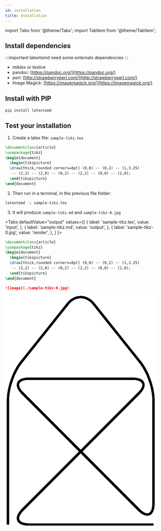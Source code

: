 ```yaml
---
id: installation
title: Installation
---
```


import Tabs from '@theme/Tabs';
import TabItem from '@theme/TabItem';

## Install dependencies

:::important
latextomd need some externals dependencies
:::

- miktex or texlive
- pandoc: [https://pandoc.org/](https://pandoc.org/)
- perl: [http://strawberryperl.com/](http://strawberryperl.com/)
- Image Magick: [https://imagemagick.org/](https://imagemagick.org/)

## Install with PIP

```bash
pip install latextomd
```

## Test your installation

1. Create a latex file: `sample-tikz.tex`

```latex
\documentclass{article}
\usepackage{tikz}
\begin{document}
  \begin{tikzpicture}
  \draw[thick,rounded corners=8pt] (0,0) -- (0,2) -- (1,3.25)
   -- (2,2) -- (2,0) -- (0,2) -- (2,2) -- (0,0) -- (2,0);
  \end{tikzpicture}
\end{document}
```

2. Then run in a terminal, in the previous file folder:

```bash
latextomd -i sample-tikz.tex
```

3. It will produce `sample-tikz.md` and `sample-tikz-0.jpg`

<Tabs
defaultValue="output"
values={[
{ label: 'sample-tikz.tex', value: 'input', },
{ label: 'sample-tikz.md', value: 'output', },
{ label: 'sample-tikz-0.jpg', value: 'render', },
 ]
}>
<TabItem value="input">

```latex
\documentclass{article}
\usepackage{tikz}
\begin{document}
  \begin{tikzpicture}
  \draw[thick,rounded corners=8pt] (0,0) -- (0,2) -- (1,3.25)
   -- (2,2) -- (2,0) -- (0,2) -- (2,2) -- (0,0) -- (2,0);
  \end{tikzpicture}
\end{document}
```

</TabItem>
<TabItem value="output">

```md
![image](./sample-tikz-0.jpg)
```

</TabItem>
<TabItem value="render">

![image](sample-tikz-0.jpg)

</TabItem>
</Tabs>
